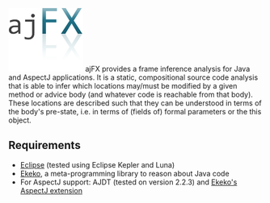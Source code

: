 ![ajFX logo](https://raw.githubusercontent.com/timmolderez/ajfx/master/ajFX.png)
ajFX provides a frame inference analysis for Java and AspectJ applications. It is a static, compositional source code analysis that is able to infer which locations may/must be modified by a given method or advice body (and whatever code is reachable from that body). These locations are described such that they can be understood in terms of the body's pre-state, i.e. in terms of (fields of) formal parameters or the this object.


## Requirements

- [Eclipse](https://www.eclipse.org/) (tested using Eclipse Kepler and Luna)
- [Ekeko](https://github.com/cderoove/damp.ekeko), a meta-programming library to reason about Java code
- For AspectJ support: AJDT (tested on version 2.2.3) and [Ekeko's AspectJ extension](https://github.com/cderoove/damp.ekeko.aspectj)
